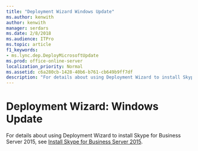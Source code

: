 ```yaml
---
title: "Deployment Wizard Windows Update"
ms.author: kenwith
author: kenwith
manager: serdars
ms.date: 2/8/2018
ms.audience: ITPro
ms.topic: article
f1_keywords:
- ms.lync.dep.DeployMicrosoftUpdate
ms.prod: office-online-server
localization_priority: Normal
ms.assetid: c6a280cb-1428-40b6-b761-cb649b9ff7df
description: "For details about using Deployment Wizard to install Skype for Business Server 2015, see Install Skype for Business Server 2015."
---
```


# Deployment Wizard: Windows Update
 
For details about using Deployment Wizard to install Skype for Business Server 2015, see [Install Skype for Business Server 2015](../../deploy-1/install-0/install-0.md).
  

